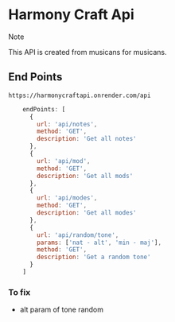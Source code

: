 # Harmony Craft Api

> [!note]
> This API is created from musicans for musicans. 

## End Points
`https://harmonycraftapi.onrender.com/api`
``` js
    endPoints: [
      {
        url: 'api/notes',
        method: 'GET',
        description: 'Get all notes'
      },
      {
        url: 'api/mod',
        method: 'GET',
        description: 'Get all mods'
      },
      {
        url: 'api/modes',
        method: 'GET',
        description: 'Get all modes'
      },
      {
        url: 'api/random/tone',
        params: ['nat - alt', 'min - maj'],
        method: 'GET',
        description: 'Get a random tone'
      }
    ]
```
### To fix 
- alt param of tone random